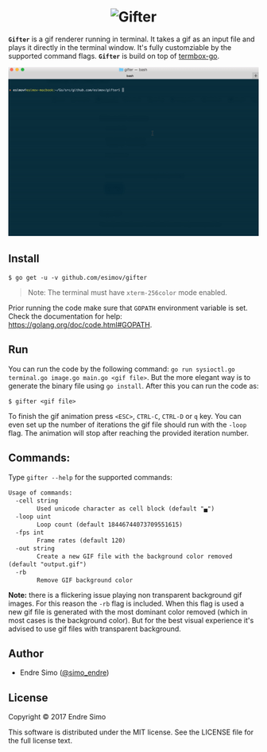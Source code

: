<h1 align="center"><img alt="Gifter" src="https://user-images.githubusercontent.com/883386/78452562-9d07e880-7694-11ea-9c95-192dc77bb1b7.png"/></h1>

**`Gifter`** is a gif renderer running in terminal. It takes a gif as an input file and plays it directly in the terminal window. It's fully customziable by the supported command flags. **`Gifter`** is build on top of <a href="https://github.com/nsf/termbox-go">termbox-go</a>.
<p align="center">
<img alt="Sample gif" src="https://raw.githubusercontent.com/esimov/gifter/master/capture.gif"/>
</p>

## Install
```
$ go get -u -v github.com/esimov/gifter
```
> Note: The terminal must have `xterm-256color` mode enabled.

Prior running the code make sure that `GOPATH` environment variable is set. Check the documentation for help: https://golang.org/doc/code.html#GOPATH.

## Run
You can run the code by the following command:
`go run sysioctl.go terminal.go image.go main.go <gif file>`.
But the more elegant way is to generate the binary file using `go install`. After this you can run the code as:

```
$ gifter <gif file>
```

To finish the gif animation press `<ESC>`, `CTRL-C`, `CTRL-D` or `q` key. You can even set up the number of iterations the gif file should run with the `-loop` flag. The animation will stop after reaching the provided iteration number.

## Commands:
Type `gifter --help` for the supported commands:

```
Usage of commands:
  -cell string
    	Used unicode character as cell block (default "▄")
  -loop uint
    	Loop count (default 18446744073709551615)
  -fps int
    	Frame rates (default 120)
  -out string
    	Create a new GIF file with the background color removed (default "output.gif")
  -rb
    	Remove GIF background color
```
**Note:** there is a flickering issue playing non transparent background gif images. For this reason the `-rb` flag is included. When this flag is used a new gif file is generated with the most dominant color removed (which in most cases is the background color). But for the best visual experience it's advised to use gif files with transparent background. 

## Author

* Endre Simo ([@simo_endre](https://twitter.com/simo_endre))

## License

Copyright © 2017 Endre Simo

This software is distributed under the MIT license. See the LICENSE file for the full license text.
